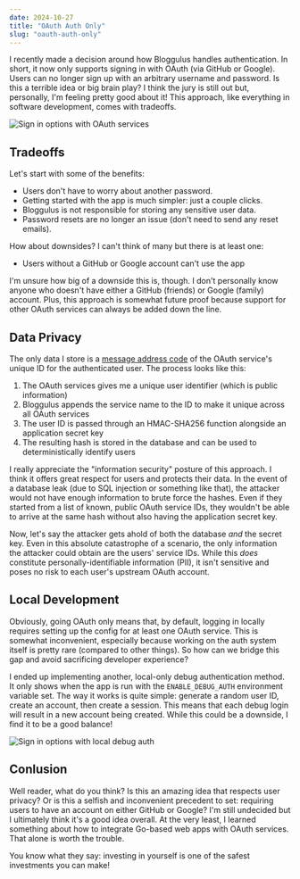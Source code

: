 ```yaml
---
date: 2024-10-27
title: "OAuth Auth Only"
slug: "oauth-auth-only"
---
```


I recently made a decision around how Bloggulus handles authentication.
In short, it now only supports signing in with OAuth (via GitHub or Google).
Users can no longer sign up with an arbitrary username and password.
Is this a terrible idea or big brain play?
I think the jury is still out but, personally, I'm feeling pretty good about it!
This approach, like everything in software development, comes with tradeoffs.

![Sign in options with OAuth services](/images/20241027/auth.webp)

## Tradeoffs

Let's start with some of the benefits:

- Users don't have to worry about another password.
- Getting started with the app is much simpler: just a couple clicks.
- Bloggulus is not responsible for storing any sensitive user data.
- Password resets are no longer an issue (don't need to send any reset emails).

How about downsides?
I can't think of many but there is at least one:

- Users without a GitHub or Google account can't use the app

I'm unsure how big of a downside this is, though.
I don't personally know anyone who doesn't have either a GitHub (friends) or Google (family) account.
Plus, this approach is somewhat future proof because support for other OAuth services can always be added down the line.

## Data Privacy

The only data I store is a [message address code](https://en.wikipedia.org/wiki/Message_authentication_code) of the OAuth service's unique ID for the authenticated user.
The process looks like this:

1. The OAuth services gives me a unique user identifier (which is public information)
2. Bloggulus appends the service name to the ID to make it unique across all OAuth services
3. The user ID is passed through an HMAC-SHA256 function alongside an application secret key
4. The resulting hash is stored in the database and can be used to deterministically identify users

I really appreciate the "information security" posture of this approach.
I think it offers great respect for users and protects their data.
In the event of a database leak (due to SQL injection or something like that), the attacker would not have enough information to brute force the hashes.
Even if they started from a list of known, public OAuth service IDs, they wouldn't be able to arrive at the same hash without also having the application secret key.

Now, let's say the attacker gets ahold of both the database _and_ the secret key.
Even in this absolute catastrophe of a scenario, the only information the attacker could obtain are the users' service IDs.
While this _does_ constitute personally-identifiable information (PII), it isn't sensitive and poses no risk to each user's upstream OAuth account.

## Local Development

Obviously, going OAuth only means that, by default, logging in locally requires setting up the config for at least one OAuth service.
This is somewhat inconvenient, especially because working on the auth system itself is pretty rare (compared to other things).
So how can we bridge this gap and avoid sacrificing developer experience?

I ended up implementing another, local-only debug authentication method.
It only shows when the app is run with the `ENABLE_DEBUG_AUTH` environment variable set.
The way it works is quite simple: generate a random user ID, create an account, then create a session.
This means that each debug login will result in a new account being created.
While this could be a downside, I find it to be a good balance!

![Sign in options with local debug auth](/images/20241027/debug.webp)

## Conlusion

Well reader, what do you think?
Is this an amazing idea that respects user privacy?
Or is this a selfish and inconvenient precedent to set: requiring users to have an account on either GitHub or Google?
I'm still undecided but I ultimately think it's a good idea overall.
At the very least, I learned something about how to integrate Go-based web apps with OAuth services.
That alone is worth the trouble.

You know what they say: investing in yourself is one of the safest investments you can make!
